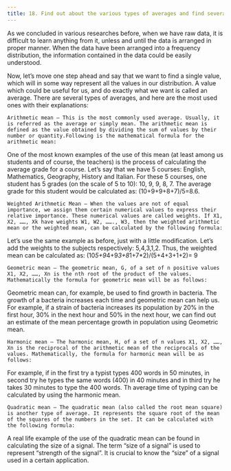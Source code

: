 ```yaml
---
title: 18. Find out about the various types of averages and find several real-world examples where they “naturally” occur
---
```

As we concluded in various researches before, when we have raw data, it is difficult to learn anything from it, unless and until the data is arranged in proper manner. When the data have been arranged into a frequency distribution, the information contained in the data could be easily understood.

Now, let’s move one step ahead and say that we want to find a single value, which will in some way represent all the values in our distribution. A value which could be useful for us, and do exactly what we want is called an average. There are several types of averages, and here are the most used ones with their explanations:

    Arithmetic mean – This is the most commonly used average. Usually, it is referred as the average or simply mean. The arithmetic mean is defined as the value obtained by dividing the sum of values by their number or quantity.Following is the mathematical formula for the arithmetic mean:

One of the most known examples of the use of this mean (at least among us students and of course, the teachers) is the process of calculating the average grade for a course. Let’s say that we have 5 courses: English, Mathematics, Geography, History and Italian. For these 5 courses, one student has 5 grades (on the scale of 5 to 10): 10, 9, 9, 8, 7. The average grade for this student would be calculated as: (10+9+9+8+7)/5=8.6.

    Weighted Arithmetic Mean – When the values are not of equal importance, we assign them certain numerical values to express their relative importance. These numerical values are called weights. If X1, X2, ……, Xk have weights W1, W2, ……., W3, then the weighted arithmetic mean or the weighted mean, can be calculated by the following formula:

Let’s use the same example as before, just with a little modification. Let’s add the weights to the subjects respectively: 5,4,3,1,2. Thus, the weighted mean can be calculated as: (10*5+9*4+9*3+8*1+7*2)/(5+4+3+1+2)= 9

    Geometric mean – The geometric mean, G, of a set of n positive values X1, X2, ……, Xn is the nth root of the product of the values. Mathematically the formula for geometric mean will be as follows:

Geometric mean can, for example, be used to find growth in bacteria. The growth of a bacteria increases each time and geometric mean can help us. For example, if a strain of bacteria increases its population by 20% in the first hour, 30% in the next hour and 50% in the next hour, we can find out an estimate of the mean percentage growth in population using Geometric mean.

    Harmonic mean – The harmonic mean, H, of a set of n values X1, X2, ……, Xn is the reciprocal of the arithmetic mean of the reciprocals of the values. Mathematically, the formula for harmonic mean will be as follows:

For example, if in the first try a typist types 400 words in 50 minutes, in second try he types the same words (400) in 40 minutes and in third try he takes 30 minutes to type the 400 words. Th average time of typing can be calculated by using the harmonic mean.

    Quadratic mean – The quadratic mean (also called the root mean square) is another type of average. It represents the square root of the mean of the squares of the numbers in the set. It can be calculated with the following formula:

A real life example of the use of the quadratic mean can be found in calculating the size of a signal. The term “size of a signal” is used to represent “strength of the signal”. It is crucial to know the “size” of a signal used in a certain application.  


